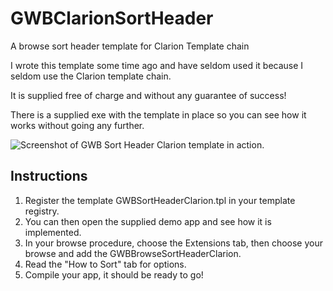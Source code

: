# GWBClarionSortHeader
 A browse sort header template for Clarion Template chain
 
 I wrote this template some time ago and have seldom used 
 it because I seldom use the Clarion template chain.
 
 It is supplied free of charge and without any guarantee of success!
 
 There is a supplied exe with the template in place 
 so you can see how it works without going any further.
 
 ![Screenshot of GWB Sort Header Clarion template in action.](../blob/main/Template/demo.png)
 
 ## Instructions
1. Register the template GWBSortHeaderClarion.tpl 
in your template registry.
2. You can then open the supplied demo app and see how it is implemented.
3. In your browse procedure, choose the Extensions tab, 
then choose your browse and add the GWBBrowseSortHeaderClarion.
4. Read the "How to Sort" tab for options.
5. Compile your app, it should be ready to go!
